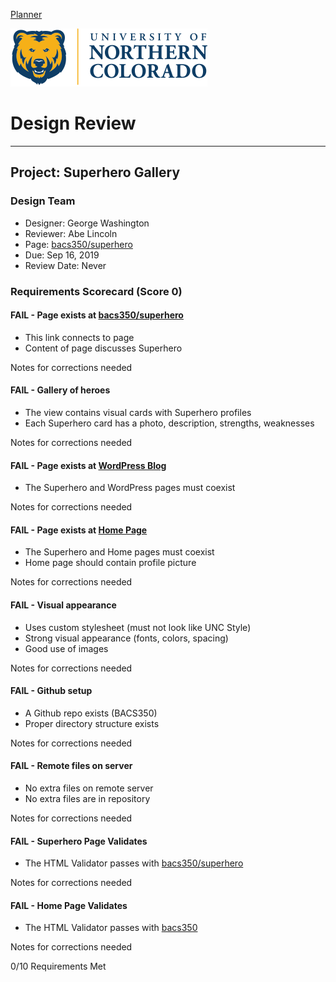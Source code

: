[Planner](/bacs350/planner)

![Bear Logo](/bacs350/images/Bear_Logo.png)


# Design Review

---

## Project: Superhero Gallery

### Design Team
* Designer: George Washington
* Reviewer: Abe Lincoln
* Page: [bacs350/superhero](https://unco-bacs.org/bacs350/superhero)
* Due: Sep 16, 2019
* Review Date: Never


### Requirements Scorecard (Score 0)

#### FAIL - Page exists at [bacs350/superhero](https://unco-bacs.org/bacs350/superhero)

* This link connects to page
* Content of page discusses Superhero

Notes for corrections needed


#### FAIL - Gallery of heroes

* The view contains visual cards with Superhero profiles
* Each Superhero card has a photo, description, strengths, weaknesses

Notes for corrections needed


#### FAIL - Page exists at [WordPress Blog](https://unco-bacs.org)

* The Superhero and WordPress pages must coexist

Notes for corrections needed


#### FAIL - Page exists at [Home Page](https://unco-bacs.org/bacs350)

* The Superhero and Home pages must coexist
* Home page should contain profile picture

Notes for corrections needed


#### FAIL - Visual appearance

* Uses custom stylesheet (must not look like UNC Style)
* Strong visual appearance (fonts, colors, spacing)
* Good use of images

Notes for corrections needed


#### FAIL - Github setup

* A Github repo exists (BACS350)
* Proper directory structure exists

Notes for corrections needed


#### FAIL - Remote files on server

* No extra files on remote server
* No extra files are in repository

Notes for corrections needed


#### FAIL - Superhero Page Validates

* The HTML Validator passes with [bacs350/superhero](https://unco-bacs.org/bacs350/superhero)

Notes for corrections needed


#### FAIL - Home Page Validates

* The HTML Validator passes with [bacs350](https://unco-bacs.org/bacs350)

Notes for corrections needed


    
0/10 Requirements Met 

